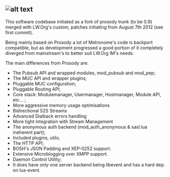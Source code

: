 ![alt text](https://metronome.im/Media/Metronome/Pictures/metronome-banner.png)
-

This software codebase initiated as a fork of prosody trunk (to be 0.9) merged with LW.Org's custom, patches initiating from August 7th 2012 (see first commit).

Being mainly based on Prosody a lot of Metronome's code is backport compatible, but as development progressed a good portion of it completely diverged from mainstream's to better suit LW.Org IM's needs.

The main differences from Prosody are:

 * The Pubsub API and wrapped modules, mod_pubsub and mod_pep;
 * The MUC API and wrapper plugins;
 * Pluggable MUC configuration;
 * Pluggable Routing API;
 * Core stack: Modulemanager, Usermanager, Hostmanager, Module API, etc... ;
 * More aggressive memory usage optimisations
 * Bidirectional S2S Streams
 * Advanced Dialback errors handling
 * More tight integration with Stream Management
 * The anonymous auth backend (mod_auth_anonymous & sasl.lua ineherent part);
 * Included plugins, utils;
 * The HTTP API;
 * BOSH's JSON Padding and XEP-0252 support.
 * Extensive Microblogging over XMPP support.
 * Daemon Control Utility;
 * It does have _only_ one server backend being libevent and has a hard dep. on lua-event.